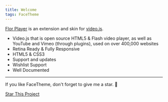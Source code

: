```yaml
---
title: Welcome
tags: FaceTheme
---
```


[Flor Player](https://codecanyon.net/item/flor-html5-video-player/25396869) is an extension and skin for [video.js](https://videojs.com).

<ul>
  <li>Video.js that is open source HTML5 &#38; Flash video player, as well as YouTube and Vimeo (through plugins), used on over 400,000 websites</li>
  <li>Retina Ready &#38; Fully Responsive</li>
  <li>HTML5 &#38; CSS3</li>
  <li>Support and updates</li>
  <li>Wishlist Support</li>
  <li>Well Documented</li>
</ul>

<!--more-->

---

If you like FaceTheme, don't forget to give me a star. :star2:

[Star This Project](https://codecanyon.net/item/flor-html5-video-player/25396869)